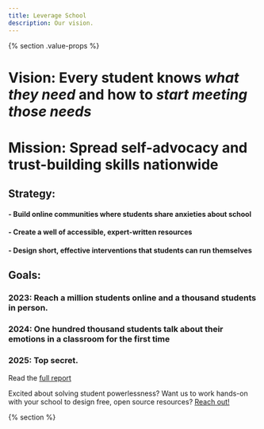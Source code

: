 ```yaml
---
title: Leverage School
description: Our vision.
---
```


{% section .value-props %}

# Vision: Every student knows _what they need_ and how to _start meeting those needs_

# Mission: Spread self-advocacy and trust-building skills nationwide

## Strategy:

#### - Build online communities where students share anxieties about school

#### - Create a well of accessible, expert-written resources

#### - Design short, effective interventions that students can run themselves

## Goals:

### 2023: Reach a million students online and a thousand students in person. 

### 2024: One hundred thousand students talk about their emotions in a classroom for the first time

### 2025: Top secret.


Read the [full report](/pdfs/leveraged.pdf)

Excited about solving student powerlessness? Want us to work hands-on with your school to design free, open source resources? [Reach out!](mailto:ben@onefact.org)

{% section %}